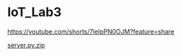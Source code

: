 # IoT_Lab3

https://youtube.com/shorts/7lelpPN0OJM?feature=share


[server.py.zip](https://github.com/user-attachments/files/19641984/server.py.zip)
